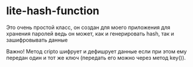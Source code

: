 # lite-hash-function

Это очень простой класс, он создан для моего приложения для хранения паролей ведь он может, как и генерировать hash, так и зашифровывать данные  


Важно! Метод cripto шифрует и дефишрует данные если при этом ему передан один и тот же ключ (передать его можно через метод key()).
